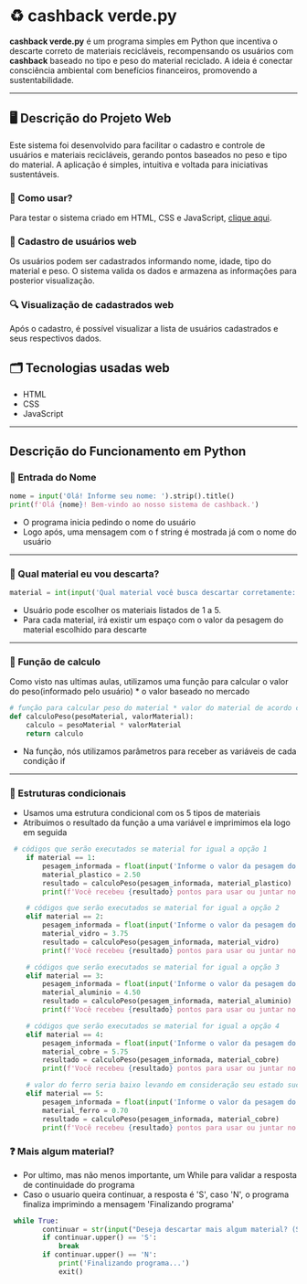 
# ♻️ cashback verde.py 

**cashback verde.py** é um programa simples em Python que incentiva o descarte correto de materiais recicláveis, recompensando os usuários com **cashback** baseado no tipo e peso do material reciclado. A ideia é conectar consciência ambiental com benefícios financeiros, promovendo a sustentabilidade.


---

## 🖥 Descrição do Projeto Web

Este sistema foi desenvolvido para facilitar o cadastro e controle de usuários e materiais recicláveis, gerando pontos baseados no peso e tipo do material. A aplicação é simples, intuitiva e voltada para iniciativas sustentáveis.

### 🧐 Como usar?

Para testar o sistema criado em HTML, CSS e JavaScript, [clique aqui](https://lucassantdev.github.io/cashback-verde/).

### 👥️ Cadastro de usuários web

Os usuários podem ser cadastrados informando nome, idade, tipo do material e peso. O sistema valida os dados e armazena as informações para posterior visualização.

### 🔍 Visualização de cadastrados web

Após o cadastro, é possível visualizar a lista de usuários cadastrados e seus respectivos dados.

## 🗂 Tecnologias usadas web

- HTML
- CSS
- JavaScript

---



## Descrição do Funcionamento em Python

### 👤 Entrada do Nome

```python
nome = input('Olá! Informe seu nome: ').strip().title()
print(f'Olá {nome}! Bem-vindo ao nosso sistema de cashback.')
```

- O programa inicia pedindo o nome do usuário
- Logo após, uma mensagem com o f string é mostrada já com o nome do usuário

---

### 🚮 Qual material eu vou descarta?

```python
material = int(input('Qual material você busca descartar corretamente: \n 1- Plástico \n 2- Vidro \n 3- Alumínio \n 4- Cobre \n 5- Ferro \n resposta: '))
```

- Usuário pode escolher os materiais listados de 1 a 5. 
- Para cada material, irá existir um espaço com o valor da pesagem do material escolhido para descarte
  
---

### 🧮 Função de calculo

Como visto nas ultimas aulas, utilizamos uma função para calcular o valor do peso(informado pelo usuário) * o valor baseado no mercado


```python
# função para calcular peso do material * valor do material de acordo com pesquisas feitas
def calculoPeso(pesoMaterial, valorMaterial):
    calculo = pesoMaterial * valorMaterial
    return calculo
```

- Na função, nós utilizamos parâmetros para receber as variáveis de cada condição if

---

### 🔗 Estruturas condicionais

- Usamos uma estrutura condicional com os 5 tipos de materiais
- Atribuimos o resultado da função a uma variável e imprimimos ela logo em seguida


```python
 # códigos que serão executados se material for igual a opção 1
    if material == 1:
        pesagem_informada = float(input('Informe o valor da pesagem do material: '))
        material_plastico = 2.50
        resultado = calculoPeso(pesagem_informada, material_plastico)
        print(f'Você recebeu {resultado} pontos para usar ou juntar no nosso app!!')

    # códigos que serão executados se material for igual a opção 2
    elif material == 2:
        pesagem_informada = float(input('Informe o valor da pesagem do material: '))
        material_vidro = 3.75
        resultado = calculoPeso(pesagem_informada, material_vidro)
        print(f'Você recebeu {resultado} pontos para usar ou juntar no nosso app!!')

    # códigos que serão executados se material for igual a opção 3
    elif material == 3:
        pesagem_informada = float(input('Informe o valor da pesagem do material: '))
        material_aluminio = 4.50
        resultado = calculoPeso(pesagem_informada, material_aluminio)
        print(f'Você recebeu {resultado} pontos para usar ou juntar no nosso app!!')

    # códigos que serão executados se material for igual a opção 4
    elif material == 4:
        pesagem_informada = float(input('Informe o valor da pesagem do material: '))
        material_cobre = 5.75
        resultado = calculoPeso(pesagem_informada, material_cobre)
        print(f'Você recebeu {resultado} pontos para usar ou juntar no nosso app!!')

    # valor do ferro seria baixo levando em consideração seu estado sucateado
    elif material == 5:
        pesagem_informada = float(input('Informe o valor da pesagem do material: '))
        material_ferro = 0.70
        resultado = calculoPeso(pesagem_informada, material_cobre)
        print(f'Você recebeu {resultado} pontos para usar ou juntar no nosso app!!')
```

### ❓ Mais algum material?

- Por ultimo, mas não menos importante, um While para validar a resposta de continuidade do programa
- Caso o usuario queira continuar, a resposta é 'S', caso 'N', o programa finaliza imprimindo a mensagem 'Finalizando programa'

```python
 while True: 
        continuar = str(input("Deseja descartar mais algum material? (S | N): "))
        if continuar.upper() == 'S':
            break
        if continuar.upper() == 'N':
            print('Finalizando programa...')
            exit()
```



